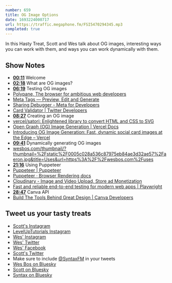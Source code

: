 ```yaml
---
number: 659
title: OG Image Options
date: 1693224000717
url: https://traffic.megaphone.fm/FSI5470294345.mp3
completed: true
---
```


In this Hasty Treat, Scott and Wes talk about OG images, interesting ways you can work with them, and ways you can work dynamically with them.

## Show Notes

- **[00:11](#t=00:11)** Welcome
- **[02:18](#t=02:18)** What are OG images?
- **[06:19](#t=06:19)** Testing OG images
- [Polypane, The browser for ambitious web developers](https://polypane.app/)
- [Meta Tags — Preview, Edit and Generate](https://metatags.io/)
- [Sharing Debugger - Meta for Developers](https://developers.facebook.com/tools/debug/)
- [Card Validator | Twitter Developers](https://cards-dev.twitter.com/validator)
- **[08:27](#t=08:27)** Creating an OG image
- [vercel/satori: Enlightened library to convert HTML and CSS to SVG](https://github.com/vercel/satori)
- [Open Graph (OG) Image Generation | Vercel Docs](https://vercel.com/docs/concepts/functions/edge-functions/og-image-generation)
- [Introducing OG Image Generation: Fast, dynamic social card images at the Edge – Vercel](https://vercel.com/blog/introducing-vercel-og-image-generation-fast-dynamic-social-card-images)
- **[09:41](#t=09:41)** Dynamically generating OG images
- [wesbos.com/thumbnail/?thumbnail=%2Fstatic%2F0005c028a536c87975eb84ae3d32ae57%2Faeron.jpg&title=Uses&url=https%3A%2F%2Fwesbos.com%2Fuses](https://wesbos.com/thumbnail?thumbnail=/static/0005c028a536c87975eb84ae3d32ae57/aeron.jpg&title=Uses&url=https://wesbos.com/uses)
- **[21:16](#t=21:16)** Using Puppeteer
- [Puppeteer | Puppeteer](https://pptr.dev/)
- [Puppeteer · Browser Rendering docs](https://developers.cloudflare.com/browser-rendering/platform/puppeteer/)
- [Cloudinary - Image and Video Upload, Store ad Monetization](https://cloudinary.com/ip/gr-sea-gg-brand-home-base?campaignid=18164753405&adgroupid=144188713167&keyword=cloudinary&device=c&matchtype=e&adposition=&gad=1)
- [Fast and reliable end-to-end testing for modern web apps | Playwright](https://playwright.dev/)
- **[28:47](#t=28:47)** Canva API
- [Build The Tools Behind Great Design | Canva Developers](https://www.canva.com/developers/)

## Tweet us your tasty treats

- [Scott's Instagram](https://www.instagram.com/stolinski/)
- [LevelUpTutorials Instagram](https://www.instagram.com/LevelUpTutorials/)
- [Wes' Instagram](https://www.instagram.com/wesbos/)
- [Wes' Twitter](https://twitter.com/wesbos)
- [Wes' Facebook](https://www.facebook.com/wesbos.developer)
- [Scott's Twitter](https://twitter.com/stolinski)
- Make sure to include [@SyntaxFM](https://twitter.com/SyntaxFM) in your tweets
- [Wes Bos on Bluesky](https://bsky.app/profile/wesbos.com)
- [Scott on Bluesky](https://bsky.app/profile/tolin.ski)
- [Syntax on Bluesky](https://bsky.app/profile/syntax.fm)
